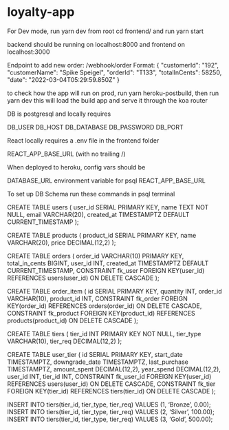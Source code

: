 # loyalty-app

For Dev mode,
run yarn dev from root
cd frontend/ and run yarn start

backend should be running on localhost:8000 and frontend on localhost:3000

Endpoint to add new order: /webhook/order
Format: {
	"customerId": "192", 
	"customerName": "Spike Speigel", 
	"orderId": "T133", 
	"totalInCents": 58250, 
	"date": "2022-03-04T05:29:59.850Z" 
}

to check how the app will run on prod, run yarn heroku-postbuild, then run yarn dev
this will load the build app and serve it through the koa router

DB is postgresql and locally requires

DB_USER
DB_HOST
DB_DATABASE
DB_PASSWORD
DB_PORT

React locally requires a .env file in the frontend folder

REACT_APP_BASE_URL (with no trailing /)


When deployed to heroku, config vars should be

DATABASE_URL environment variable for psql
REACT_APP_BASE_URL

To set up DB Schema run these commands in psql terminal

CREATE TABLE users (
	user_id SERIAL PRIMARY KEY,
	name TEXT NOT NULL,
	email VARCHAR(20),
	created_at TIMESTAMPTZ DEFAULT CURRENT_TIMESTAMP
);

CREATE TABLE products (
	product_id SERIAL PRIMARY KEY,
	name VARCHAR(20),
	price DECIMAL(12,2)
);

CREATE TABLE orders (
	order_id VARCHAR(10) PRIMARY KEY,
	total_in_cents BIGINT,
	user_id INT,
	created_at TIMESTAMPTZ DEFAULT CURRENT_TIMESTAMP,
	CONSTRAINT fk_user
		FOREIGN KEY(user_id)
			REFERENCES users(user_id)
			ON DELETE CASCADE
);

CREATE TABLE order_item (
	id SERIAL PRIMARY KEY,
	quantity INT,
	order_id VARCHAR(10),
	product_id INT,
	CONSTRAINT fk_order
		FOREIGN KEY(order_id)
			REFERENCES orders(order_id)
			ON DELETE CASCADE,
	CONSTRAINT fk_product
		FOREIGN KEY(product_id)
			REFERENCES products(product_id)
			ON DELETE CASCADE
);

CREATE TABLE tiers (
	tier_id INT PRIMARY KEY NOT NULL,
	tier_type VARCHAR(10),
	tier_req DECIMAL(12,2)
);

CREATE TABLE user_tier (
	id SERIAL PRIMARY KEY,
	start_date TIMESTAMPTZ,
	downgrade_date TIMESTAMPTZ,
	last_purchase TIMESTAMPTZ,
	amount_spent DECIMAL(12,2),
	year_spend DECIMAL(12,2),
	user_id INT,
	tier_id INT,
	CONSTRAINT fk_user_id
		FOREIGN KEY(user_id)
			REFERENCES users(user_id)
			ON DELETE CASCADE,
	CONSTRAINT fk_tier
		FOREIGN KEY(tier_id)
			REFERENCES tiers(tier_id)
			ON DELETE CASCADE
);

INSERT INTO tiers(tier_id, tier_type, tier_req) VALUES (1, ‘Bronze’, 0.00);
INSERT INTO tiers(tier_id, tier_type, tier_req) VALUES (2, ‘Silver’, 100.00);
INSERT INTO tiers(tier_id, tier_type, tier_req) VALUES (3, ‘Gold’, 500.00);
